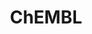 ---
layout: default
bigquery: https://console.cloud.google.com/bigquery?p=patents-public-data&d=ebi_chembl&page=dataset
citation: '"The ChEMBL database in 2017." Anna Gaulton, Anne Hersey, Michał Nowotka,
  A Patrícia Bento, Jon Chambers, David Mendez, Prudence Mutowo, Francis Atkinson,
  Louisa J Bellis, Elena Cibrián-Uhalte, Mark Davies, Nathan Dedman, Anneli Karlsson,
  María Paula Magariños, John P Overington, George Papadatos, Ines Smit, Andrew R
  Leach Nucleic acids Research (2017) 45 (Database Issue), D945-D954'
contributors: European Bioinformatics Institute
cost: None
description: ChEMBL Data is a manually curated database of small molecules used in
  drug discovery, including information about existing patented drugs.
documentation: 'schema: https://www.ebi.ac.uk/chembl/db_schema


  '
last_edit: Mon, 04 Apr 2022 19:07:30 GMT
location: https://console.cloud.google.com/marketplace/product/google_patents_public_datasets/chembl
maintained_by: EMBL-EBI, an outstation of European Molecular Biology Laboratory
related_publications: '

  ChEMBL: towards direct deposition of bioassay data.


  Mendez D, Gaulton A, Bento AP, Chambers J, De Veij M, Félix E, Magariños MP, Mosquera
  JF, Mutowo P, Nowotka M, Gordillo-Marañón M, Hunter F, Junco L, Mugumbate G, Rodriguez-Lopez
  M, Atkinson F, Bosc N, Radoux CJ, Segura-Cabrera A, Hersey A, Leach AR.


  — Nucleic Acids Res. 2019; 47(D1):D930-D940. doi: 10.1093/nar/gky1075

  '
schema_fields: '[''route'', ''max_phase'', ''met_comment'', ''cell_ontology_id'',
  ''src_assay_id'', ''mc_target_name'', ''ddd_units'', ''creation_date'', ''assay_tax_id'',
  ''compsyn_id'', ''polymer_flag'', ''submission_date'', ''rgid'', ''last_active'',
  ''black_box_warning'', ''psa'', ''drug_substance_flag'', ''cidx'', ''class_level'',
  ''doc_type'', ''mecref_id'', ''l5'', ''met_conversion'', ''oc_id'', ''standard_text_value'',
  ''level3_description'', ''sequence_md5sum'', ''last_page'', ''comp_go_id'', ''usan_year'',
  ''value'', ''parameter_type'', ''sei'', ''indref_id'', ''predbind_id'', ''updated_on'',
  ''curated_by'', ''formulation_id'', ''protein_class_desc'', ''first_approval'',
  ''pubmed_id'', ''assay_class_id'', ''le'', ''record_id'', ''parent_go_id'', ''cell_id'',
  ''assay_organism'', ''withdrawn_reason'', ''prodrug'', ''tbl'', ''idx'', ''ref_id'',
  ''oral'', ''level2'', ''mw_monoisotopic'', ''cx_logd'', ''tid_fixed'', ''level2_description'',
  ''withdrawn_class'', ''std_act_id'', ''canonical_smiles'', ''level4_description'',
  ''enzyme_name'', ''approval_date'', ''res_stem_id'', ''assay_tissue'', ''warning_description'',
  ''publication_number'', ''active_molregno'', ''research_stem'', ''binding_site_comment'',
  ''text_value'', ''mc_target_type'', ''molregno'', ''warning_id'', ''mc_organism'',
  ''pchembl_value'', ''usan_stem'', ''parameter_value'', ''mechanism_comment'', ''aidx'',
  ''warnref_id'', ''drug_record_id'', ''cell_description'', ''usan_stem_definition'',
  ''mc_tax_id'', ''warning_country'', ''normal_range_min'', ''domain_id'', ''applicant_full_name'',
  ''isoform'', ''relation'', ''l3'', ''selectivity_comment'', ''hba'', ''hrac_class_id'',
  ''targrel_id'', ''ref_url'', ''priority'', ''l1'', ''relationship'', ''ridx'', ''mc_target_accession'',
  ''name'', ''src_short_name'', ''availability_type'', ''assay_param_id'', ''bto_id'',
  ''alert_id'', ''data_validity_comment'', ''assay_desc'', ''sitecomp_id'', ''pathway_key'',
  ''subgroup'', ''compd_id'', ''alert_set_id'', ''standard_relation'', ''cl_lincs_id'',
  ''mol_hrac_id'', ''result_flag'', ''mechanism_of_action'', ''published_units'',
  ''topical'', ''relationship_desc'', ''aromatic_rings'', ''l2'', ''go_id'', ''hrac_code'',
  ''level1'', ''ddd_admr'', ''pref_name'', ''domain_type'', ''class_type'', ''parenteral'',
  ''comp_class_id'', ''innovator_company'', ''cell_source_tissue'', ''organism'',
  ''country'', ''curation_comment'', ''acd_logp'', ''direct_interaction'', ''caloha_id'',
  ''protein_class_id'', ''source'', ''natural_product'', ''level3'', ''published_relation'',
  ''assay_id'', ''drugind_id'', ''indication_class'', ''site_id'', ''bao_format'',
  ''short_name'', ''status'', ''l6'', ''met_id'', ''mol_irac_id'', ''molecule_type'',
  ''withdrawn_flag'', ''prod_pat_id'', ''frac_class_id'', ''orig_description'', ''standard_inchi'',
  ''action_type'', ''comments'', ''mol_atc_id'', ''parent_id'', ''pathway_id'', ''prediction_method'',
  ''updated_by'', ''src_compound_id'', ''potential_duplicate'', ''tid'', ''issue'',
  ''l8'', ''species_group_flag'', ''inorganic_flag'', ''major_class'', ''toid'', ''bao_endpoint'',
  ''tax_id'', ''label'', ''uo_units'', ''end_position'', ''smid'', ''structure_type'',
  ''dosed_ingredient'', ''version'', ''cpd_str_alert_id'', ''homologue'', ''patent_expire_date'',
  ''doc_id'', ''hba_lipinski'', ''level4'', ''start_position'', ''assay_cell_type'',
  ''product_id'', ''enzyme_tid'', ''ddd_comment'', ''acd_logd'', ''chirality'', ''frac_code'',
  ''site_name'', ''doi'', ''authors'', ''full_mwt'', ''assay_subcellular_fraction'',
  ''target_type'', ''aspect'', ''component_synonym'', ''units'', ''domain_name'',
  ''metref_id'', ''annotation'', ''first_in_class'', ''component_id'', ''disease_efficacy'',
  ''assay_type'', ''as_id'', ''component_type'', ''active_ingredient'', ''hbd'', ''title'',
  ''qudt_units'', ''molsyn_id'', ''mol_frac_id'', ''ap_id'', ''ro3_pass'', ''ddd_value'',
  ''mesh_id'', ''warning_class'', ''syn_type'', ''mutation'', ''efo_id'', ''rtb'',
  ''strength'', ''irac_class_id'', ''related_tid'', ''num_alerts'', ''who_extra'',
  ''protclasssyn_id'', ''entity_id'', ''abstract'', ''actsm_id'', ''usan_substem'',
  ''dosage_form'', ''stat'', ''smarts'', ''acd_most_bpka'', ''db_version'', ''delist_flag'',
  ''confidence'', ''patent_use_code'', ''uberon_id'', ''parent_molregno'', ''standard_value'',
  ''withdrawn_country'', ''compound_key'', ''definition'', ''molecular_species'',
  ''hbd_lipinski'', ''stem'', ''patent_no'', ''num_ro5_violations'', ''downgraded'',
  ''assay_test_type'', ''entity_type'', ''sequence'', ''tissue_id'', ''cx_logp'',
  ''path'', ''accession'', ''therapeutic_flag'', ''level5'', ''confidence_score'',
  ''efo_term'', ''company'', ''atc_code'', ''domain_description'', ''src_description'',
  ''cell_source_organism'', ''journal'', ''chebi_par_id'', ''nda_type'', ''db_source'',
  ''cell_source_tax_id'', ''ingredient'', ''first_page'', ''mec_id'', ''normal_range_max'',
  ''molecular_mechanism'', ''cell_name'', ''alogp'', ''usan_stem_id'', ''job_id'',
  ''published_value'', ''assay_source'', ''standard_units'', ''ref_type'', ''standard_type'',
  ''cellosaurus_id'', ''src_id'', ''withdrawn_year'', ''substrate_record_id'', ''targcomp_id'',
  ''bei'', ''cx_most_apka'', ''protein_class_synonym'', ''stem_class'', ''standard_upper_value'',
  ''source_domain_id'', ''warning_type'', ''description'', ''metabolite_record_id'',
  ''ddd_id'', ''alert_name'', ''year'', ''heavy_atoms'', ''num_lipinski_ro5_violations'',
  ''l7'', ''previous_company'', ''log_id'', ''standard_flag'', ''max_phase_for_ind'',
  ''mesh_heading'', ''activity_comment'', ''chembl_id'', ''trade_name'', ''parent_type'',
  ''bao_id'', ''variant_id'', ''volume'', ''qed_weighted'', ''synonyms'', ''clo_id'',
  ''irac_code'', ''assay_strain'', ''warning_year'', ''mw_freebase'', ''compound_name'',
  ''activity_id'', ''activity_count'', ''l4'', ''standard_inchi_key'', ''level1_description'',
  ''full_molformula'', ''helm_notation'', ''cx_most_bpka'', ''type'', ''who_name'',
  ''relationship_type'', ''biocomp_id'', ''acd_most_apka'', ''lle'', ''target_desc'',
  ''site_residues'', ''set_name'', ''target_mapping'', ''assay_category'', ''co_stem_id'',
  ''molfile'', ''patent_id'', ''upper_value'', ''published_type'', ''drug_product_flag'',
  ''ass_cls_map_id'', ''ad_type'']'
shortname: chembl
tags:
- biotechnology
- health
- chemical
- bioinformatics
- medical
terms_of_use: CC BY-SA 3.0
title: ChEMBL
uuid: e232a192-965c-4ec9-904c-155b6dfe56c5
---